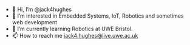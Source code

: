 - 👋 Hi, I’m @jack4hughes
- 👀 I’m interested in Embedded Systems, IoT, Robotics and sometimes web development
- 🌱 I’m currently learning Robotics at UWE Bristol.
- 📫 How to reach me jack4.hughes@live.uwe.ac.uk

<!---
jack4hughes/jack4hughes is a ✨ special ✨ repository because its `README.md` (this file) appears on your GitHub profile.
You can click the Preview link to take a look at your changes.
--->
